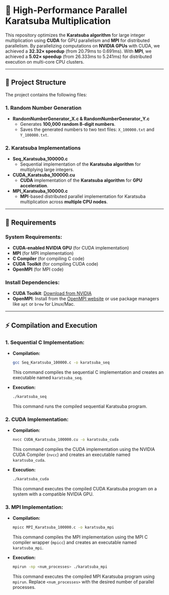 # 🚀 **High-Performance Parallel Karatsuba Multiplication**

This repository optimizes the **Karatsuba algorithm** for large integer multiplication using **CUDA** for GPU parallelism and **MPI** for distributed parallelism. By parallelizing computations on **NVIDIA GPUs** with CUDA, we achieved a **32.32× speedup** (from 20.79ms to 0.691ms). With **MPI**, we achieved a **5.02× speedup** (from 26.333ms to 5.241ms) for distributed execution on multi-core CPU clusters.

---

## 📝 **Project Structure**

The project contains the following files:

### 1. **Random Number Generation**
   - **RandomNumberGenerator\_X.c & RandomNumberGenerator\_Y.c**
     - Generates **100,000 random 8-digit numbers**.
     - Saves the generated numbers to two text files: `X_100000.txt` and `Y_100000.txt`.

### 2. **Karatsuba Implementations**
   - **Seq\_Karatsuba\_100000.c**
     - Sequential implementation of the **Karatsuba algorithm** for multiplying large integers.
   - **CUDA\_Karatsuba\_100000.cu**
     - **CUDA** implementation of the **Karatsuba algorithm** for **GPU acceleration**.
   - **MPI\_Karatsuba\_100000.c**
     - **MPI**-based distributed parallel implementation for Karatsuba multiplication across **multiple CPU nodes**.

---

## 🔧 **Requirements**

### System Requirements:
- **CUDA-enabled NVIDIA GPU** (for CUDA implementation)
- **MPI** (for MPI implementation)
- **C Compiler** (for compiling C code)
- **CUDA Toolkit** (for compiling CUDA code)
- **OpenMPI** (for MPI code)

### Install Dependencies:
- **CUDA Toolkit**: [Download from NVIDIA](https://developer.nvidia.com/cuda-toolkit)
- **OpenMPI**: Install from the [OpenMPI website](https://www.open-mpi.org/) or use package managers like `apt` or `brew` for Linux/Mac.

---

## ⚡ **Compilation and Execution**

### 1. **Sequential C Implementation:**

* **Compilation:**
    ```bash
    gcc Seq_Karatsuba_100000.c -o karatsuba_seq
    ```
    This command compiles the sequential C implementation and creates an executable named `karatsuba_seq`.

* **Execution:**
    ```bash
    ./karatsuba_seq
    ```
    This command runs the compiled sequential Karatsuba program.

### 2. **CUDA Implementation:**

* **Compilation:**
    ```bash
    nvcc CUDA_Karatsuba_100000.cu -o karatsuba_cuda
    ```
    This command compiles the CUDA implementation using the NVIDIA CUDA Compiler (`nvcc`) and creates an executable named `karatsuba_cuda`.

* **Execution:**
    ```bash
    ./karatsuba_cuda
    ```
    This command executes the compiled CUDA Karatsuba program on a system with a compatible NVIDIA GPU.

### 3. **MPI Implementation:**

* **Compilation:**
    ```bash
    mpicc MPI_Karatsuba_100000.c -o karatsuba_mpi
    ```
    This command compiles the MPI implementation using the MPI C compiler wrapper (`mpicc`) and creates an executable named `karatsuba_mpi`.

* **Execution:**
    ```bash
    mpirun -np <num_processes> ./karatsuba_mpi
    ```
    This command executes the compiled MPI Karatsuba program using `mpirun`. Replace `<num_processes>` with the desired number of parallel processes.
